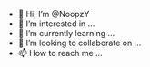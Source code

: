 - 👋 Hi, I’m @NoopzY
- 👀 I’m interested in ...
- 🌱 I’m currently learning ...
- 💞️ I’m looking to collaborate on ...
- 📫 How to reach me ...

<!---
NoopzY/NoopzY is a ✨ special ✨ repository because its `README.md` (this file) appears on your GitHub profile.
You can click the Preview link to take a look at your changes.
--->
